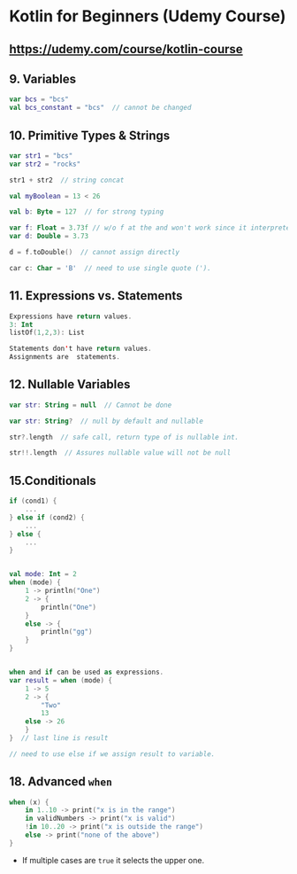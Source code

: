 # Kotlin for Beginners (Udemy Course)

##  https://udemy.com/course/kotlin-course

## 9. Variables

```kotlin
var bcs = "bcs"
val bcs_constant = "bcs"  // cannot be changed
```

## 10. Primitive Types & Strings

```kotlin
var str1 = "bcs"
var str2 = "rocks"

str1 + str2  // string concat

val myBoolean = 13 < 26

val b: Byte = 127  // for strong typing

var f: Float = 3.73f // w/o f at the and won't work since it interpreted as double by def.
var d: Double = 3.73

d = f.toDouble()  // cannot assign directly

car c: Char = 'B'  // need to use single quote (').
```

## 11. Expressions vs. Statements

```kotlin
Expressions have return values.
3: Int
listOf(1,2,3): List

Statements don't have return values.
Assignments are  statements.
```

## 12. Nullable Variables

```kotlin
var str: String = null  // Cannot be done

var str: String?  // null by default and nullable

str?.length  // safe call, return type of is nullable int.

str!!.length  // Assures nullable value will not be null
```

## 15.Conditionals

```kotlin
if (cond1) {
    ...
} else if (cond2) {
    ...
} else {
    ...
}


val mode: Int = 2
when (mode) {
    1 -> println("One")
    2 -> {
        println("One")
    }
    else -> {
        println("gg")
    }
}


when and if can be used as expressions.
var result = when (mode) {
    1 -> 5
    2 -> {
        "Two"
        13
    else -> 26
    }
}  // last line is result

// need to use else if we assign result to variable.
```

## 18. Advanced `when`

```kotlin
when (x) {
    in 1..10 -> print("x is in the range")
    in validNumbers -> print("x is valid")
    !in 10..20 -> print("x is outside the range")
    else -> print("none of the above")
}
```

- If multiple cases are `true` it selects the upper one.



